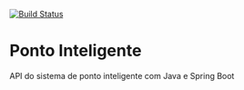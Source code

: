 [![Build Status](https://travis-ci.org/flaviorcabral/ponto-inteligente-api.svg?branch=master)](https://travis-ci.org/flaviorcabral/ponto-inteligente-api)

# Ponto Inteligente
API do sistema de ponto inteligente com Java e Spring Boot
